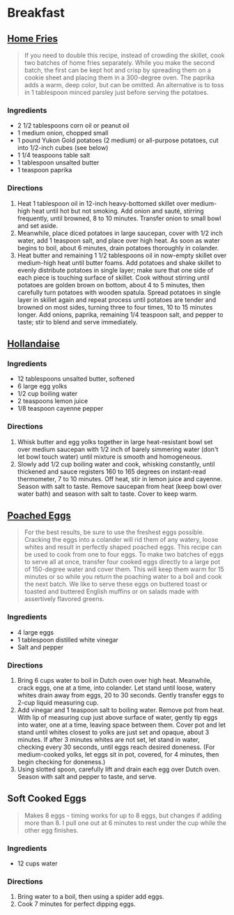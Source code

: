 # Breakfast

## [Home Fries](#home_fries)
> If you need to double this recipe, instead of crowding the skillet, cook two batches of home fries separately. While you make the second batch, the first can be kept hot and crisp by spreading them on a cookie sheet and placing them in a 300-degree oven. The paprika adds a warm, deep color, but can be omitted. An alternative is to toss in 1 tablespoon minced parsley just before serving the potatoes.

### Ingredients
* 2 1/2	tablespoons corn oil or peanut oil
* 1	medium onion, chopped small
* 1	pound Yukon Gold potatoes (2 medium) or all-purpose potatoes, cut into 1/2-inch cubes (see below)
* 1 1/4	teaspoons table salt
* 1	tablespoon unsalted butter
* 1	teaspoon paprika

### Directions
1. Heat 1 tablespoon oil in 12-inch heavy-bottomed skillet over medium-high heat until hot but not smoking. Add onion and sauté, stirring frequently, until browned, 8 to 10 minutes. Transfer onion to small bowl and set aside.
2. Meanwhile, place diced potatoes in large saucepan, cover with 1/2 inch water, add 1 teaspoon salt, and place over high heat. As soon as water begins to boil, about 6 minutes, drain potatoes thoroughly in colander.
3. Heat butter and remaining 1 1/2 tablespoons oil in now-empty skillet over medium-high heat until butter foams. Add potatoes and shake skillet to evenly distribute potatoes in single layer; make sure that one side of each piece is touching surface of skillet. Cook without stirring until potatoes are golden brown on bottom, about 4 to 5 minutes, then carefully turn potatoes with wooden spatula. Spread potatoes in single layer in skillet again and repeat process until potatoes are tender and browned on most sides, turning three to four times, 10 to 15 minutes longer. Add onions, paprika, remaining 1/4 teaspoon salt, and pepper to taste; stir to blend and serve immediately.

## [Hollandaise](#hollandaise)

### Ingredients
* 12	tablespoons unsalted butter, softened
* 6	large egg yolks
* 1/2	cup boiling water
* 2	teaspoons lemon juice
* 1/8	teaspoon cayenne pepper

### Directions
1. Whisk butter and egg yolks together in large heat-resistant bowl set over medium saucepan with 1/2 inch of barely simmering water (don't let bowl touch water) until mixture is smooth and homogeneous.
2. Slowly add 1/2 cup boiling water and cook, whisking constantly, until thickened and sauce registers 160 to 165 degrees on instant-read thermometer, 7 to 10 minutes. Off heat, stir in lemon juice and cayenne. Season with salt to taste.  Remove saucepan from heat (keep bowl over water bath) and season with salt to taste. Cover to keep warm.

## [Poached Eggs](#poached_eggs)
> For the best results, be sure to use the freshest eggs possible. Cracking the eggs into a colander will rid them of any watery, loose whites and result in perfectly shaped poached eggs. This recipe can be used to cook from one to four eggs. To make two batches of eggs to serve all at once, transfer four cooked eggs directly to a large pot of 150-degree water and cover them. This will keep them warm for 15 minutes or so while you return the poaching water to a boil and cook the next batch. We like to serve these eggs on buttered toast or toasted and buttered English muffins or on salads made with assertively flavored greens.

### Ingredients
* 4	large eggs
* 1	tablespoon distilled white vinegar
* Salt and pepper

### Directions
1. Bring 6 cups water to boil in Dutch oven over high heat. Meanwhile, crack eggs, one at a time, into colander. Let stand until loose, watery whites drain away from eggs, 20 to 30 seconds. Gently transfer eggs to 2-cup liquid measuring cup.
2. Add vinegar and 1 teaspoon salt to boiling water. Remove pot from heat. With lip of measuring cup just above surface of water, gently tip eggs into water, one at a time, leaving space between them. Cover pot and let stand until whites closest to yolks are just set and opaque, about 3 minutes. If after 3 minutes whites are not set, let stand in water, checking every 30 seconds, until eggs reach desired doneness. (For medium-cooked yolks, let eggs sit in pot, covered, for 4 minutes, then begin checking for doneness.)
3. Using slotted spoon, carefully lift and drain each egg over Dutch oven. Season with salt and pepper to taste, and serve.

## Soft Cooked Eggs
> Makes 8 eggs - timing works for up to 8 eggs, but changes if adding more than 8.  I pull one out at 6 minutes to rest under the cup while the other egg finishes.

### Ingredients
* 12 cups water

### Directions
1. Bring water to a boil, then using a spider add eggs.
2. Cook 7 minutes for perfect dipping eggs.
